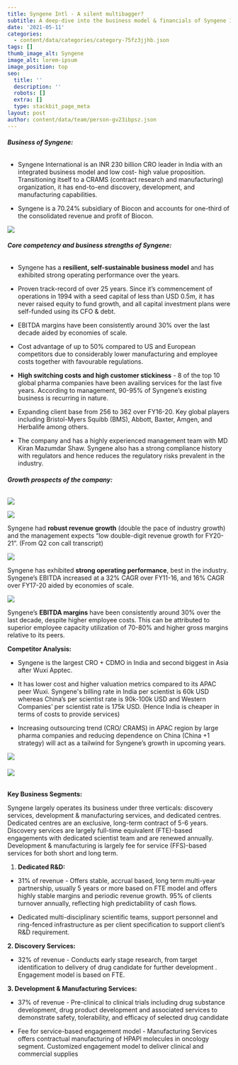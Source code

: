 ```yaml
---
title: Syngene Intl - A silent multibagger?
subtitle: A deep-dive into the business model & financials of Syngene International ltd
date: '2021-05-11'
categories:
  - content/data/categories/category-75fz3jjhb.json
tags: []
thumb_image_alt: Syngene
image_alt: lorem-ipsum
image_position: top
seo:
  title: ''
  description: ''
  robots: []
  extra: []
  type: stackbit_page_meta
layout: post
author: content/data/team/person-gv23ibpsz.json
---
```

###### **Business of Syngene:**

*   Syngene International is an INR 230 billion CRO leader in India with an integrated business model and low cost- high value proposition. Transitioning itself to a CRAMS (contract research and manufacturing) organization, it has end-to-end discovery, development, and manufacturing capabilities.

*   Syngene is a 70.24% subsidiary of Biocon and accounts for one-third of the consolidated revenue and profit of Biocon.

![](/images/Picture1.png)

###### **Core competency and business strengths of Syngene:**

*   Syngene has a **resilient, self-sustainable business model** and has exhibited strong operating performance over the years.

*   Proven track-record of over 25 years. Since it’s commencement of operations in 1994 with a seed capital of less than USD 0.5m, it has never raised equity to fund growth, and all capital investment plans were self-funded using its CFO & debt.

*   EBITDA margins have been consistently around 30% over the last decade aided by economies of scale.

*   Cost advantage of up to 50% compared to US and European competitors due to considerably lower manufacturing and employee costs together with favourable regulations.

*   **High switching costs and high customer stickiness** - 8 of the top 10 global pharma companies have been availing services for the last five years. According to management, 90-95% of Syngene’s existing business is recurring in nature.

*   Expanding client base from 256 to 362 over FY16-20. Key global players including Bristol-Myers Squibb (BMS), Abbott, Baxter, Amgen, and Herbalife among others.

*   The company and has a highly experienced management team with MD Kiran Mazumdar Shaw. Syngene also has a strong compliance history with regulators and hence reduces the regulatory risks prevalent in the industry.

###### **Growth prospects of the company:**

![](/images/Picture8.png)

![](/images/Picture2.png)

Syngene had **robust revenue growth** (double the pace of industry growth) and the management expects “low double-digit revenue growth for FY20-21”. (From Q2 con call transcript)


![](/images/Picture3.png)

Syngene has exhibited **strong operating performance**, best in the industry. Syngene’s EBITDA increased at a 32% CAGR over FY11-16, and 16% CAGR over FY17-20 aided by economies of scale.



![](/images/Picture4.png)

Syngene’s **EBITDA margins** have been consistently around 30% over the last decade, despite higher employee costs. This can be attributed to superior employee capacity utilization of 70-80% and higher gross margins relative to its peers.


**Competitor Analysis:**

*   Syngene is the largest CRO + CDMO in India and second biggest in Asia after Wuxi Apptec.

*   It has lower cost and higher valuation metrics compared to its APAC peer Wuxi. Syngene's billing rate in India per scientist is 60k USD whereas China’s per scientist rate is 90k-100k USD and Western Companies’ per scientist rate is 175k USD. (Hence India is cheaper in terms of costs to provide services)

*   Increasing outsourcing trend (CRO/ CRAMS) in APAC region by large pharma companies and reducing dependence on China (China +1 strategy) will act as a tailwind for Syngene’s growth in upcoming years.

![](/images/Picture5.png)

###### ![](/images/Picture6.png)

**Key Business Segments:**

Syngene largely operates its business under three verticals: discovery services, development & manufacturing services, and dedicated centres. Dedicated centres are an exclusive, long-term contract of 5-6 years. Discovery services are largely full-time equivalent (FTE)-based engagements with dedicated scientist team and are renewed annually. Development & manufacturing is largely fee for service (FFS)-based services for both short and long term.

1.  **Dedicated R\&D:**

*   31% of revenue
    \- Offers stable, accrual based, long term multi-year partnership, usually 5 years or more based on FTE model and offers highly stable margins and periodic revenue growth. 95% of clients turnover annually, reflecting high predictability of cash flows.

*   Dedicated multi-disciplinary scientific teams, support personnel and ring-fenced infrastructure as per client specification to support client’s R\&D requirement.

**2. Discovery Services:**

*   32% of revenue
    \- Conducts early stage research, from target identification to delivery of drug candidate for further development
    . Engagement model is based on FTE.

**3. Development & Manufacturing Services:**

*   37% of revenue
    \- Pre-clinical to clinical trials including drug substance development, drug product development and associated services to demonstrate safety, tolerability, and efficacy of selected drug candidate

*   Fee for service-based engagement model
    \- Manufacturing Services offers contractual manufacturing of HPAPI molecules in oncology segment.
    Customized engagement model to deliver clinical and commercial supplies
